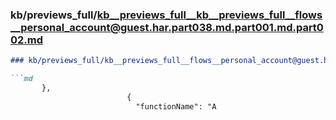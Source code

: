 ### kb/previews_full/kb__previews_full__kb__previews_full__flows__personal_account@guest.har.part038.md.part001.md.part002.md

```md
### kb/previews_full/kb__previews_full__flows__personal_account@guest.har.part038.md.part001.md (part 002)

```md
       },
                          {
                            "functionName": "A
```

```

```
